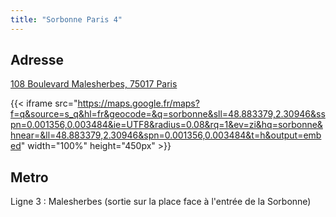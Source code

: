 ```yaml
---
title: "Sorbonne Paris 4"
---
```


## Adresse

[108 Boulevard Malesherbes, 75017 Paris](https://goo.gl/maps/dN4CfCNcmJaUkgV16)

{{< iframe src="https://maps.google.fr/maps?f=q&source=s_q&hl=fr&geocode=&q=sorbonne&sll=48.883379,2.30946&sspn=0.001356,0.003484&ie=UTF8&radius=0.08&rq=1&ev=zi&hq=sorbonne&hnear=&ll=48.883379,2.30946&spn=0.001356,0.003484&t=h&output=embed"  width="100%" height="450px" >}}

## Metro 

Ligne 3 : Malesherbes (sortie sur la place face à l'entrée de la Sorbonne)
